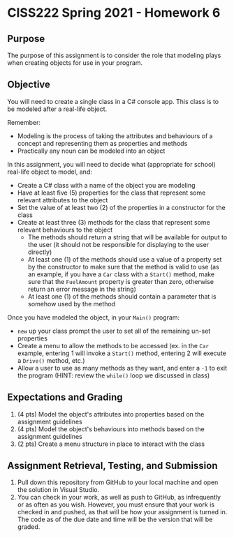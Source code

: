# CISS222 Spring 2021 - Homework 6

## Purpose
The purpose of this assignment is to consider the role that modeling plays when creating objects for use in your program.

## Objective
You will need to create a single class in a C# console app. This class is to be modeled after a real-life object. 

Remember: 
  * Modeling is the process of taking the attributes and behaviours of a concept and representing them as properties and methods
  * Practically any noun can be modeled into an object

In this assignment, you will need to decide what (appropriate for school) real-life object to model, and:

 * Create a C# class with a name of the object you are modeling
 * Have at least five (5) properties for the class that represent some relevant attributes to the object
 * Set the value of at least two (2) of the properties in a constructor for the class
 * Create at least three (3) methods for the class that represent some relevant behaviours to the object
   * The methods should return a string that will be available for output to the user (it should not be responsible for displaying to the user directly)
   * At least one (1) of the methods should use a value of a property set by the constructor to make sure that the method is valid to use (as an example, if you have a `Car` class with a `Start()` method, make sure that the `FuelAmount` property is greater than zero, otherwise return an error message in the string)
   * At least one (1) of the methods should contain a parameter that is somehow used by the method
   
Once you have modeled the object, in your `Main()` program:

  * `new` up your class prompt the user to set all of the remaining un-set properties
  * Create a menu to allow the methods to be accessed (ex. in the `Car` example, entering 1 will invoke a `Start()` method, entering 2 will execute a `Drive()` method, etc.)
  * Allow a user to use as many methods as they want, and enter a `-1` to exit the program (HINT: review the `while()` loop we discussed in class)

## Expectations and Grading
1. (4 pts) Model the object's attributes into properties based on the assignment guidelines
1. (4 pts) Model the object's behaviours into methods based on the assignment guidelines
1. (2 pts) Create a menu structure in place to interact with the class

## Assignment Retrieval, Testing, and Submission
1. Pull down this repository from GitHub to your local machine and open the solution in Visual Studio.
1. You can check in your work, as well as push to GitHub, as infrequently or as often as you wish. However, you must ensure that your work is checked in and pushed, as that will be how your assignment is turned in. The code as of the due date and time will be the version that will be graded.
